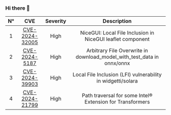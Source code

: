 ### Hi there 👋

<!--
**sunriseXu/sunriseXu** is a ✨ _special_ ✨ repository because its `README.md` (this file) appears on your GitHub profile.

Here are some ideas to get you started:

- 🔭 I’m currently working on ...
- 🌱 I’m currently learning ...
- 👯 I’m looking to collaborate on ...
- 🤔 I’m looking for help with ...
- 💬 Ask me about ...
- 📫 How to reach me: ...
- 😄 Pronouns: ...
- ⚡ Fun fact: ...
-->
|N°| CVE 	| Severity 	| Description 	|
|:--:	|:---:	|:--------:	|:-----------:	|
|1 |   [CVE-2024-32005](https://github.com/zauberzeug/nicegui/security/advisories/GHSA-mwc7-64wg-pgvj)  	|      High     	|        NiceGUI: Local File Inclusion in NiceGUI leaflet component       	|
|2 |   [CVE-2024-5187](https://huntr.com/bounties/50235ebd-3410-4ada-b064-1a648e11237e)  	|      High     	|        Arbitrary File Overwrite in download_model_with_test_data in onnx/onnx       	|
|3 |   [CVE-2024-39903](https://github.com/widgetti/solara/security/advisories/GHSA-9794-pc4r-438w)  	|      High     	|        Local File Inclusion (LFI) vulnerability in widgetti/solara       	|
|4 |   [CVE-2024-21799](https://cve.mitre.org/cgi-bin/cvename.cgi?name=CVE-2024-21799)  	|      High     	|        Path traversal for some Intel® Extension for Transformers       	|
